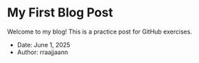 # My First Blog Post
Welcome to my blog! This is a practice post for GitHub exercises.
- Date: June 1, 2025
- Author: rraajjaann
